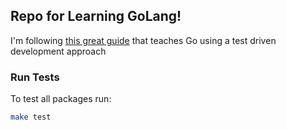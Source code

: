 ## Repo for Learning GoLang!
I'm following [this great guide](https://quii.gitbook.io/learn-go-with-tests/) that teaches Go using a test driven development approach

### Run Tests
To test all packages run:
```sh
make test
```